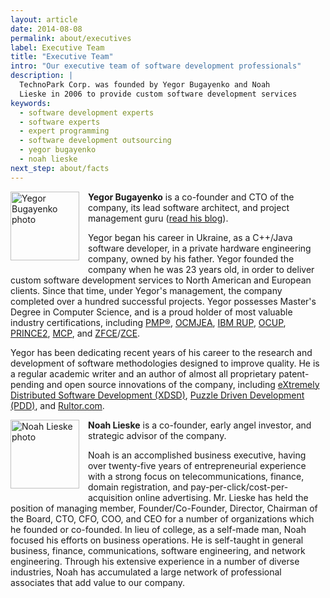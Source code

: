 ```yaml
---
layout: article
date: 2014-08-08
permalink: about/executives
label: Executive Team
title: "Executive Team"
intro: "Our executive team of software development professionals"
description: |
  TechnoPark Corp. was founded by Yegor Bugayenko and Noah
  Lieske in 2006 to provide custom software development services
keywords:
  - software development experts
  - software experts
  - expert programming
  - software development outsourcing
  - yegor bugayenko
  - noah lieske
next_step: about/facts
---
```


<img src="//img.technoparkcorp.com/about/yegor-bugayenko.png"
    alt="Yegor Bugayenko photo"
    style="float:left; margin-right: 1em; margin-bottom: 1em; width: 110px; height: 110px;"/>

**Yegor Bugayenko** is a co-founder and CTO of the company, its lead software architect, and project management guru
([read his blog](http://www.yegor256.com)).

Yegor began his career in Ukraine, as a C++/Java software developer, in a private hardware
engineering company, owned by his father. Yegor founded the company when he was 23 years old, in
order to deliver custom software development services to North American and European clients. Since
that time, under Yegor's management, the company completed over a hundred successful projects. Yegor
possesses Master's Degree in Computer Science, and is a proud holder of most valuable industry
certifications, including
[PMP®](http://en.wikipedia.org/wiki/Project_Management_Professional),
[OCMJEA](http://en.wikipedia.org/wiki/Sun_Certified_Enterprise_Architect#Sun_Certified_Enterprise_Architect_.28SCEA.29),
[IBM RUP](http://www-03.ibm.com/certify/certs/38008003.shtml),
[OCUP](http://www.omg.org/uml-certification/),
[PRINCE2](http://www.prince2.com/),
[MCP](http://www.microsoft.com/learning/mcp/mcp/), and
[ZFCE](http://www.zend.com/en/services/certification/)/[ZCE](http://www.zend.com/en/services/certification/).

Yegor has been dedicating recent years of his career to the research and development of software
methodologies designed to improve quality. He is a regular academic writer and an author of almost
all proprietary patent-pending and open source innovations of the company, including [eXtremely
Distributed Software Development (XDSD)](/about/news/year2010/xdsd),
[Puzzle Driven Development (PDD)](/innovations/pdd), and [Rultor.com](http://www.rultor.com).

<img src="//img.technoparkcorp.com/about/noah-lieske.png"
    alt="Noah Lieske photo"
    style="float:left; margin-right: 1em; margin-bottom: 1em; width: 110px; height: 110px;"/>

**Noah Lieske** is a co-founder, early angel investor, and strategic advisor of the company.

Noah is an accomplished business executive, having over twenty-five years of entrepreneurial
experience with a strong focus on telecommunications, finance, domain registration, and
pay-per-click/cost-per-acquisition online advertising. Mr. Lieske has held the position of managing
member, Founder/Co-Founder, Director, Chairman of the Board, CTO, CFO, COO, and CEO for a number of
organizations which he founded or co-founded. In lieu of college, as a self-made man, Noah focused
his efforts on business operations. He is self-taught in general business, finance, communications,
software engineering, and network engineering. Through his extensive experience in a number of
diverse industries, Noah has accumulated a large network of professional associates that add value
to our company.
